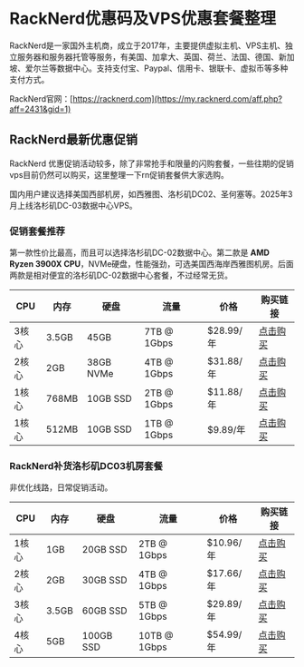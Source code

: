 # RackNerd优惠码及VPS优惠套餐整理

RackNerd是一家国外主机商，成立于2017年，主要提供虚拟主机、VPS主机、独立服务器和服务器托管等服务，有美国、加拿大、英国、荷兰、法国、德国、新加坡、爱尔兰等数据中心。支持支付宝、Paypal、信用卡、银联卡、虚拟币等多种支付方式。

RackNerd官网：[https://racknerd.com](https://my.racknerd.com/aff.php?aff=2431&gid=1)

## RackNerd最新优惠促销

RackNerd 优惠促销活动较多，除了非常抢手和限量的闪购套餐，一些往期的促销vps目前仍然可以购买，这里整理一下rn促销套餐供大家选购。

国内用户建议选择美国西部机房，如西雅图、洛杉矶DC02、圣何塞等。2025年3月上线洛杉矶DC-03数据中心VPS。

### 促销套餐推荐

第一款性价比最高，而且可以选择洛杉矶DC-02数据中心。第二款是 **AMD Ryzen 3900X CPU**，NVMe硬盘，性能强劲，可选美国西海岸西雅图机房。后面两款是相对便宜的洛杉矶DC-02数据中心套餐，不过经常无货。

| CPU | 内存  | 硬盘  | 流量  | 价格  | 购买链接 |
| --- | --- | --- | --- | --- | --- |
| 3核心 | 3.5GB | 45GB | 7TB @ 1Gbps | $28.99/年 | [点击购买](https://my.racknerd.com/aff.php?aff=2431&pid=136) |
| 2核心 | 2GB | 38GB NVMe | 4TB @ 1Gbps | $31.88/年 | [点击购买](https://my.racknerd.com/aff.php?aff=2431&pid=524) |
| 1核心 | 768MB | 10GB SSD | 2TB @ 1Gbps | $11.88/年 | [点击购买](https://my.racknerd.com/aff.php?aff=2431&pid=679) |
| 1核心 | 512MB | 10GB SSD | 1TB @ 1Gbps | $9.89/年 | [点击购买](https://my.racknerd.com/aff.php?aff=2431&pid=620) |

### RackNerd补货洛杉矶DC03机房套餐

非优化线路，日常促销活动。

| CPU | 内存  | 硬盘  | 流量  | 价格  | 购买链接 |
| --- | --- | --- | --- | --- | --- |
| 1核心 | 1GB | 20GB SSD | 2TB @ 1Gbps | $10.96/年 | [点击购买](https://my.racknerd.com/aff.php?aff=2431&pid=912) |
| 2核心 | 2GB | 30GB SSD | 4TB @ 1Gbps | $17.66/年 | [点击购买](https://my.racknerd.com/aff.php?aff=2431&pid=913) |
| 3核心 | 3.5GB | 60GB SSD | 5TB @ 1Gbps | $29.89/年 | [点击购买](https://my.racknerd.com/aff.php?aff=2431&pid=914) |
| 4核心 | 5GB | 100GB SSD | 10TB @ 1Gbps | $54.99/年 | [点击购买](https://my.racknerd.com/aff.php?aff=2431&pid=915) |
